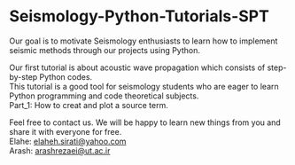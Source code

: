 # Seismology-Python-Tutorials-SPT              
Our goal is to motivate Seismology enthusiasts to learn how to implement seismic methods through our projects using Python.



Our first tutorial is about acoustic wave propagation which consists of step-by-step Python codes.\
This tutorial is a good tool for seismology students who are eager to learn Python programming and code theoretical subjects.\
Part_1: How to creat and plot a source term.



Feel free to contact us. We will be happy to learn new things from you and share it with everyone for free.\
Elahe: elaheh.sirati@yahoo.com\
Arash: arashrezaei@ut.ac.ir
